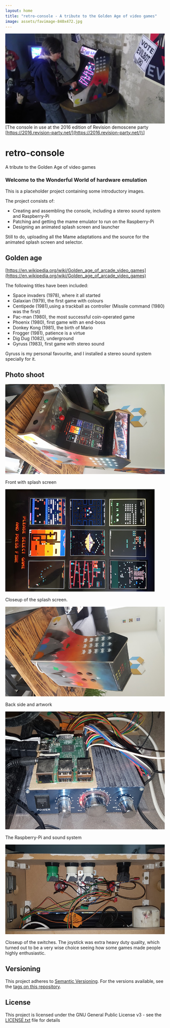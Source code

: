 ```yaml
---
layout: home
title: "retro-console - A tribute to the Golden Age of video games"
image: assets/favimage-840x472.jpg
---
```


![teaser](assets/favimage-840x472.jpg)  
\[The console in use at the 2016 edition of Revision demoscene party [https://2016.revision-party.net/](https://2016.revision-party.net/)\]

# retro-console

A tribute to the Golden Age of video games

### Welcome to the Wonderful World of hardware emulation

This is a placeholder project containing some introductory images.

The project consists of:

 - Creating and assembling the console, including a stereo sound system and Raspberry-Pi
 - Patching and getting the mame emulator to run on the Raspberry-Pi
 - Designing an animated splash screen and launcher

Still to do, uploading all the Mame adaptations and the source for the animated splash screen and selector.

## Golden age

[https://en.wikipedia.org/wiki/Golden_age_of_arcade_video_games](https://en.wikipedia.org/wiki/Golden_age_of_arcade_video_games)

The following titles have been included:

 - Space invaders (1978), where it all started
 - Galaxian (1979), the first game with colours
 - Centipede (1981),using a trackball as controller (Missile command (1980) was the first)
 - Pac-man (1980), the most successful coin-operated game
 - Phoenix (1980), first game with an end-boss
 - Donkey Kong (1981), the birth of Mario
 - Frogger (1981), patience is a virtue
 - Dig Dug (1082), underground
 - Gyruss (1983), first game with stereo sound

Gyruss is my personal favourite, and I installed a stereo sound system specially for it.

## Photo shoot

![front-472x840.jpg](media/front-472x840.jpg)

Front with splash screen

![splash-323x472.jpg](media/splash-323x472.jpg)

Closeup of the splash screen.

![back-482x840.jpg](media/back-472x840.jpg)

Back side and artwork

![electronics-640x472.jpg](media/electronics-640x472.jpg)

The Raspberry-Pi and sound system

![switches-840x472.jpg](media/switches-840x472.jpg)

Closeup of the switches. The joystick was extra heavy duty quality, which turned out to be a very wise choice seeing how some games made people highly enthusiastic.

## Versioning

This project adheres to [Semantic Versioning](http://semver.org/spec/v2.0.0.html).
For the versions available, see the [tags on this repository](https://github.com/xyzzy/retro-console/tags).

## License

This project is licensed under the GNU General Public License v3 - see the [LICENSE.txt](LICENSE.txt) file for details
